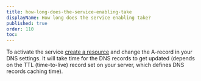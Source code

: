 ```yaml
---
title: how-long-does-the-service-enabling-take
displayName: How long does the service enabling take?
published: true
order: 110
toc:
---
```

To activate the service [create a resource](https://support.gcorelabs.com/hc/en-us/articles/360000578457-DDoS-Protection-Setup) and change the A-record in your DNS settings. It will take time for the DNS records to get updated (depends on the TTL (time-to-live) record set on your server, which defines DNS records caching time).